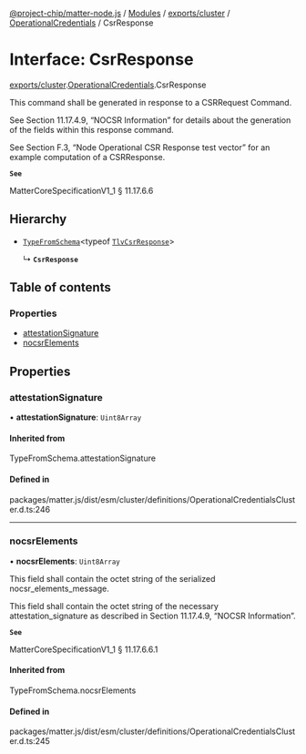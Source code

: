 [@project-chip/matter-node.js](../README.md) / [Modules](../modules.md) / [exports/cluster](../modules/exports_cluster.md) / [OperationalCredentials](../modules/exports_cluster.OperationalCredentials.md) / CsrResponse

# Interface: CsrResponse

[exports/cluster](../modules/exports_cluster.md).[OperationalCredentials](../modules/exports_cluster.OperationalCredentials.md).CsrResponse

This command shall be generated in response to a CSRRequest Command.

See Section 11.17.4.9, “NOCSR Information” for details about the generation of the fields within this response
command.

See Section F.3, “Node Operational CSR Response test vector” for an example computation of a CSRResponse.

**`See`**

MatterCoreSpecificationV1_1 § 11.17.6.6

## Hierarchy

- [`TypeFromSchema`](../modules/exports_tlv.md#typefromschema)\<typeof [`TlvCsrResponse`](../modules/exports_cluster.OperationalCredentials.md#tlvcsrresponse)\>

  ↳ **`CsrResponse`**

## Table of contents

### Properties

- [attestationSignature](exports_cluster.OperationalCredentials.CsrResponse.md#attestationsignature)
- [nocsrElements](exports_cluster.OperationalCredentials.CsrResponse.md#nocsrelements)

## Properties

### attestationSignature

• **attestationSignature**: `Uint8Array`

#### Inherited from

TypeFromSchema.attestationSignature

#### Defined in

packages/matter.js/dist/esm/cluster/definitions/OperationalCredentialsCluster.d.ts:246

___

### nocsrElements

• **nocsrElements**: `Uint8Array`

This field shall contain the octet string of the serialized nocsr_elements_message.

This field shall contain the octet string of the necessary attestation_signature as described in Section
11.17.4.9, “NOCSR Information”.

**`See`**

MatterCoreSpecificationV1_1 § 11.17.6.6.1

#### Inherited from

TypeFromSchema.nocsrElements

#### Defined in

packages/matter.js/dist/esm/cluster/definitions/OperationalCredentialsCluster.d.ts:245

